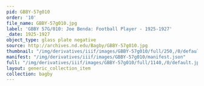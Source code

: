 ```yaml
---
pid: GBBY-57g010
order: '10'
file_name: GBBY-57g010.jpg
label: 'GBBY 57G/010: Joe Benda: Football Player - 1925-1927'
_date: 1925-1927
object_type: glass plate negative
source: http://archives.nd.edu/Bagby/GBBY-57g010.jpg
thumbnail: "/img/derivatives/iiif/images/GBBY-57g010/full/250,/0/default.jpg"
manifest: "/img/derivatives/iiif/images/GBBY-57g010/manifest.json"
full: "/img/derivatives/iiif/images/GBBY-57g010/full/1140,/0/default.jpg"
layout: generic_collection_item
collection: bagby
---
```

